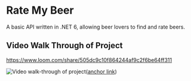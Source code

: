 # Rate My Beer
A basic API written in .NET 6, allowing beer lovers to find and rate beers.

## Video Walk Through of Project
https://www.loom.com/share/505dc9c10f864244af9c2f6be64ff311

![Video walk-through of project](https://user-images.githubusercontent.com/15684123/182146821-76f97f46-b7d8-4cfa-bbed-9dd0f04f0cf8.png)([anchor link](https://www.loom.com/share/505dc9c10f864244af9c2f6be64ff311))

